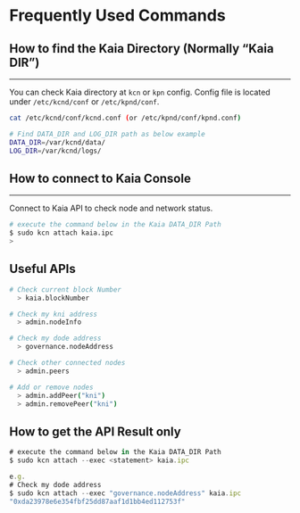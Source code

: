 # Frequently Used Commands

## How to find the Kaia Directory (Normally “Kaia DIR”)

---

You can check Kaia directory at `kcn` or `kpn` config. Config file is located under `/etc/kcnd/conf` or `/etc/kpnd/conf`.

```bash
cat /etc/kcnd/conf/kcnd.conf (or /etc/kpnd/conf/kpnd.conf)

# Find DATA_DIR and LOG_DIR path as below example
DATA_DIR=/var/kcnd/data/
LOG_DIR=/var/kcnd/logs/
```

## How to connect to Kaia Console

---

Connect to Kaia API to check node and network status.

```bash
# execute the command below in the Kaia DATA_DIR Path
$ sudo kcn attach kaia.ipc
> 
```

## Useful APIs

```bash
# Check current block Number
  > kaia.blockNumber

# Check my kni address
  > admin.nodeInfo

# Check my dode address
  > governance.nodeAddress

# Check other connected nodes
  > admin.peers

# Add or remove nodes
  > admin.addPeer("kni")
  > admin.removePeer("kni")
```

## How to get the API Result only

```jsx
# execute the command below in the Kaia DATA_DIR Path
$ sudo kcn attach --exec <statement> kaia.ipc

e.g.
# Check my dode address
$ sudo kcn attach --exec "governance.nodeAddress" kaia.ipc
"0xda23978e6e354fbf25dd87aaf1d1bb4ed112753f"
```
